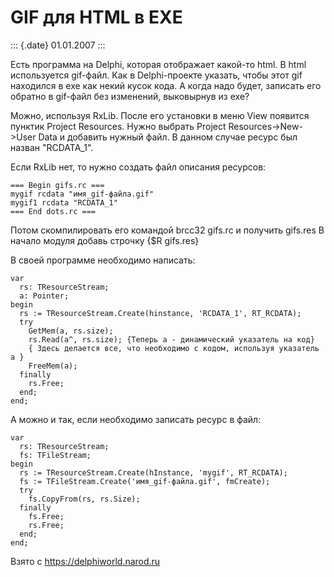 GIF для HTML в EXE
==================

::: {.date}
01.01.2007
:::

Есть программа на Delphi, котоpая отображает какой-то html. В html
используется gif-файл. Как в Delphi-пpоекте указать, чтобы этот gif
находился в exe как некий кусок кода. А когда надо будет, записать его
обратно в gif-файл без изменений, выковырнув из exe?

Можно, используя RxLib. После его установки в меню View появится пунктик
Project Resources. Hужно выбрать Project Resources-\>New-\>User Data и
добавить нужный файл. В данном случае ресурс был назван \"RCDATA\_1\".

Если RxLib нет, то нужно создать файл описания ресурсов:

    === Begin gifs.rc ===
    mygif rcdata "имя_gif-файла.gif"
    mygif1 rcdata "RCDATA_1"
    === End dots.rc ===

Потом скомпилировать его командой brcc32 gifs.rc и получить gifs.res В
начало модуля добавь строчку {\$R gifs.res}

В своей программе необходимо написать:

    var
      rs: TResourceStream;
      a: Pointer;
    begin
      rs := TResourceStream.Create(hinstance, 'RCDATA_1', RT_RCDATA);
      try
        GetMem(a, rs.size);
        rs.Read(a^, rs.size); {Теперь a - динамический указатель на код}
        { Здесь делается все, что необходимо с кодом, используя указатель a }
        FreeMem(a);
      finally
        rs.Free;
      end;
    end;

А можно и так, если необходимо записать ресурс в файл:

    var
      rs: TResourceStream;
      fs: TFileStream;
    begin
      rs := TResourceStream.Create(hInstance, 'mygif', RT_RCDATA);
      fs := TFileStream.Create('имя_gif-файла.gif', fmCreate);
      try
        fs.CopyFrom(rs, rs.Size);
      finally
        fs.Free;
        rs.Free;
      end;
    end;

Взято с <https://delphiworld.narod.ru>

